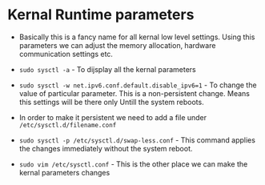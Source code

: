 # Kernal Runtime parameters

* Basically this is a fancy name for all kernal low level settings. Using this parameters we can adjust the memory allocation, hardware communication settings etc.

* `sudo sysctl -a` - To dijsplay all the kernal parameters
* `sudo sysctl -w net.ipv6.conf.default.disable_ipv6=1` - To change the value of particular parameter. This is a non-persistent change. Means this settings will be there only Untill the system reboots. 
* In order to make it persistent we need to add a file under `/etc/sysctl.d/filename.conf`
* `sudo sysctl -p /etc/sysctl.d/swap-less.conf` - This command applies the changes immediately without the system reboot. 
* `sudo vim /etc/sysctl.conf` - This is the other place we can make the kernal parameters changes

